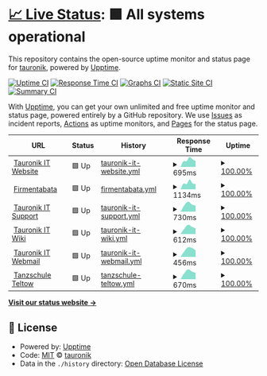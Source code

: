 # [📈 Live Status](https://tauronik.github.io/tauro-upptime): <!--live status--> **🟩 All systems operational**

This repository contains the open-source uptime monitor and status page for [tauronik](https://tauronik.github.io/tauro-upptime), powered by [Upptime](https://github.com/upptime/upptime).

[![Uptime CI](https://github.com/tauronik/tauro-upptime/workflows/Uptime%20CI/badge.svg)](https://github.com/tauronik/tauro-upptime/actions?query=workflow%3A%22Uptime+CI%22)
[![Response Time CI](https://github.com/tauronik/tauro-upptime/workflows/Response%20Time%20CI/badge.svg)](https://github.com/tauronik/tauro-upptime/actions?query=workflow%3A%22Response+Time+CI%22)
[![Graphs CI](https://github.com/tauronik/tauro-upptime/workflows/Graphs%20CI/badge.svg)](https://github.com/tauronik/tauro-upptime/actions?query=workflow%3A%22Graphs+CI%22)
[![Static Site CI](https://github.com/tauronik/tauro-upptime/workflows/Static%20Site%20CI/badge.svg)](https://github.com/tauronik/tauro-upptime/actions?query=workflow%3A%22Static+Site+CI%22)
[![Summary CI](https://github.com/tauronik/tauro-upptime/workflows/Summary%20CI/badge.svg)](https://github.com/tauronik/tauro-upptime/actions?query=workflow%3A%22Summary+CI%22)

With [Upptime](https://upptime.js.org), you can get your own unlimited and free uptime monitor and status page, powered entirely by a GitHub repository. We use [Issues](https://github.com/tauronik/tauro-upptime/issues) as incident reports, [Actions](https://github.com/tauronik/tauro-upptime/actions) as uptime monitors, and [Pages](https://tauronik.github.io/tauro-upptime) for the status page.

<!--start: status pages-->
<!-- This summary is generated by Upptime (https://github.com/upptime/upptime) -->
<!-- Do not edit this manually, your changes will be overwritten -->
<!-- prettier-ignore -->
| URL | Status | History | Response Time | Uptime |
| --- | ------ | ------- | ------------- | ------ |
| <img alt="" src="https://icons.duckduckgo.com/ip3/www.tauronik.de.ico" height="13"> [Tauronik IT Website](https://www.tauronik.de) | 🟩 Up | [tauronik-it-website.yml](https://github.com/tauronik/tauro-upptime/commits/HEAD/history/tauronik-it-website.yml) | <details><summary><img alt="Response time graph" src="./graphs/tauronik-it-website/response-time-week.png" height="20"> 695ms</summary><br><a href="https://tauronik.github.io/tauro-upptime/history/tauronik-it-website"><img alt="Response time 695" src="https://img.shields.io/endpoint?url=https%3A%2F%2Fraw.githubusercontent.com%2Ftauronik%2Ftauro-upptime%2FHEAD%2Fapi%2Ftauronik-it-website%2Fresponse-time.json"></a><br><a href="https://tauronik.github.io/tauro-upptime/history/tauronik-it-website"><img alt="24-hour response time 695" src="https://img.shields.io/endpoint?url=https%3A%2F%2Fraw.githubusercontent.com%2Ftauronik%2Ftauro-upptime%2FHEAD%2Fapi%2Ftauronik-it-website%2Fresponse-time-day.json"></a><br><a href="https://tauronik.github.io/tauro-upptime/history/tauronik-it-website"><img alt="7-day response time 695" src="https://img.shields.io/endpoint?url=https%3A%2F%2Fraw.githubusercontent.com%2Ftauronik%2Ftauro-upptime%2FHEAD%2Fapi%2Ftauronik-it-website%2Fresponse-time-week.json"></a><br><a href="https://tauronik.github.io/tauro-upptime/history/tauronik-it-website"><img alt="30-day response time 695" src="https://img.shields.io/endpoint?url=https%3A%2F%2Fraw.githubusercontent.com%2Ftauronik%2Ftauro-upptime%2FHEAD%2Fapi%2Ftauronik-it-website%2Fresponse-time-month.json"></a><br><a href="https://tauronik.github.io/tauro-upptime/history/tauronik-it-website"><img alt="1-year response time 695" src="https://img.shields.io/endpoint?url=https%3A%2F%2Fraw.githubusercontent.com%2Ftauronik%2Ftauro-upptime%2FHEAD%2Fapi%2Ftauronik-it-website%2Fresponse-time-year.json"></a></details> | <details><summary><a href="https://tauronik.github.io/tauro-upptime/history/tauronik-it-website">100.00%</a></summary><a href="https://tauronik.github.io/tauro-upptime/history/tauronik-it-website"><img alt="All-time uptime 100.00%" src="https://img.shields.io/endpoint?url=https%3A%2F%2Fraw.githubusercontent.com%2Ftauronik%2Ftauro-upptime%2FHEAD%2Fapi%2Ftauronik-it-website%2Fuptime.json"></a><br><a href="https://tauronik.github.io/tauro-upptime/history/tauronik-it-website"><img alt="24-hour uptime 100.00%" src="https://img.shields.io/endpoint?url=https%3A%2F%2Fraw.githubusercontent.com%2Ftauronik%2Ftauro-upptime%2FHEAD%2Fapi%2Ftauronik-it-website%2Fuptime-day.json"></a><br><a href="https://tauronik.github.io/tauro-upptime/history/tauronik-it-website"><img alt="7-day uptime 100.00%" src="https://img.shields.io/endpoint?url=https%3A%2F%2Fraw.githubusercontent.com%2Ftauronik%2Ftauro-upptime%2FHEAD%2Fapi%2Ftauronik-it-website%2Fuptime-week.json"></a><br><a href="https://tauronik.github.io/tauro-upptime/history/tauronik-it-website"><img alt="30-day uptime 100.00%" src="https://img.shields.io/endpoint?url=https%3A%2F%2Fraw.githubusercontent.com%2Ftauronik%2Ftauro-upptime%2FHEAD%2Fapi%2Ftauronik-it-website%2Fuptime-month.json"></a><br><a href="https://tauronik.github.io/tauro-upptime/history/tauronik-it-website"><img alt="1-year uptime 100.00%" src="https://img.shields.io/endpoint?url=https%3A%2F%2Fraw.githubusercontent.com%2Ftauronik%2Ftauro-upptime%2FHEAD%2Fapi%2Ftauronik-it-website%2Fuptime-year.json"></a></details>
| <img alt="" src="https://icons.duckduckgo.com/ip3/firmentabata.de.ico" height="13"> [Firmentabata](https://firmentabata.de) | 🟩 Up | [firmentabata.yml](https://github.com/tauronik/tauro-upptime/commits/HEAD/history/firmentabata.yml) | <details><summary><img alt="Response time graph" src="./graphs/firmentabata/response-time-week.png" height="20"> 1134ms</summary><br><a href="https://tauronik.github.io/tauro-upptime/history/firmentabata"><img alt="Response time 1134" src="https://img.shields.io/endpoint?url=https%3A%2F%2Fraw.githubusercontent.com%2Ftauronik%2Ftauro-upptime%2FHEAD%2Fapi%2Ffirmentabata%2Fresponse-time.json"></a><br><a href="https://tauronik.github.io/tauro-upptime/history/firmentabata"><img alt="24-hour response time 1134" src="https://img.shields.io/endpoint?url=https%3A%2F%2Fraw.githubusercontent.com%2Ftauronik%2Ftauro-upptime%2FHEAD%2Fapi%2Ffirmentabata%2Fresponse-time-day.json"></a><br><a href="https://tauronik.github.io/tauro-upptime/history/firmentabata"><img alt="7-day response time 1134" src="https://img.shields.io/endpoint?url=https%3A%2F%2Fraw.githubusercontent.com%2Ftauronik%2Ftauro-upptime%2FHEAD%2Fapi%2Ffirmentabata%2Fresponse-time-week.json"></a><br><a href="https://tauronik.github.io/tauro-upptime/history/firmentabata"><img alt="30-day response time 1134" src="https://img.shields.io/endpoint?url=https%3A%2F%2Fraw.githubusercontent.com%2Ftauronik%2Ftauro-upptime%2FHEAD%2Fapi%2Ffirmentabata%2Fresponse-time-month.json"></a><br><a href="https://tauronik.github.io/tauro-upptime/history/firmentabata"><img alt="1-year response time 1134" src="https://img.shields.io/endpoint?url=https%3A%2F%2Fraw.githubusercontent.com%2Ftauronik%2Ftauro-upptime%2FHEAD%2Fapi%2Ffirmentabata%2Fresponse-time-year.json"></a></details> | <details><summary><a href="https://tauronik.github.io/tauro-upptime/history/firmentabata">100.00%</a></summary><a href="https://tauronik.github.io/tauro-upptime/history/firmentabata"><img alt="All-time uptime 100.00%" src="https://img.shields.io/endpoint?url=https%3A%2F%2Fraw.githubusercontent.com%2Ftauronik%2Ftauro-upptime%2FHEAD%2Fapi%2Ffirmentabata%2Fuptime.json"></a><br><a href="https://tauronik.github.io/tauro-upptime/history/firmentabata"><img alt="24-hour uptime 100.00%" src="https://img.shields.io/endpoint?url=https%3A%2F%2Fraw.githubusercontent.com%2Ftauronik%2Ftauro-upptime%2FHEAD%2Fapi%2Ffirmentabata%2Fuptime-day.json"></a><br><a href="https://tauronik.github.io/tauro-upptime/history/firmentabata"><img alt="7-day uptime 100.00%" src="https://img.shields.io/endpoint?url=https%3A%2F%2Fraw.githubusercontent.com%2Ftauronik%2Ftauro-upptime%2FHEAD%2Fapi%2Ffirmentabata%2Fuptime-week.json"></a><br><a href="https://tauronik.github.io/tauro-upptime/history/firmentabata"><img alt="30-day uptime 100.00%" src="https://img.shields.io/endpoint?url=https%3A%2F%2Fraw.githubusercontent.com%2Ftauronik%2Ftauro-upptime%2FHEAD%2Fapi%2Ffirmentabata%2Fuptime-month.json"></a><br><a href="https://tauronik.github.io/tauro-upptime/history/firmentabata"><img alt="1-year uptime 100.00%" src="https://img.shields.io/endpoint?url=https%3A%2F%2Fraw.githubusercontent.com%2Ftauronik%2Ftauro-upptime%2FHEAD%2Fapi%2Ffirmentabata%2Fuptime-year.json"></a></details>
| <img alt="" src="https://icons.duckduckgo.com/ip3/support.tauromax.de.ico" height="13"> [Tauronik IT Support](https://support.tauromax.de) | 🟩 Up | [tauronik-it-support.yml](https://github.com/tauronik/tauro-upptime/commits/HEAD/history/tauronik-it-support.yml) | <details><summary><img alt="Response time graph" src="./graphs/tauronik-it-support/response-time-week.png" height="20"> 730ms</summary><br><a href="https://tauronik.github.io/tauro-upptime/history/tauronik-it-support"><img alt="Response time 730" src="https://img.shields.io/endpoint?url=https%3A%2F%2Fraw.githubusercontent.com%2Ftauronik%2Ftauro-upptime%2FHEAD%2Fapi%2Ftauronik-it-support%2Fresponse-time.json"></a><br><a href="https://tauronik.github.io/tauro-upptime/history/tauronik-it-support"><img alt="24-hour response time 730" src="https://img.shields.io/endpoint?url=https%3A%2F%2Fraw.githubusercontent.com%2Ftauronik%2Ftauro-upptime%2FHEAD%2Fapi%2Ftauronik-it-support%2Fresponse-time-day.json"></a><br><a href="https://tauronik.github.io/tauro-upptime/history/tauronik-it-support"><img alt="7-day response time 730" src="https://img.shields.io/endpoint?url=https%3A%2F%2Fraw.githubusercontent.com%2Ftauronik%2Ftauro-upptime%2FHEAD%2Fapi%2Ftauronik-it-support%2Fresponse-time-week.json"></a><br><a href="https://tauronik.github.io/tauro-upptime/history/tauronik-it-support"><img alt="30-day response time 730" src="https://img.shields.io/endpoint?url=https%3A%2F%2Fraw.githubusercontent.com%2Ftauronik%2Ftauro-upptime%2FHEAD%2Fapi%2Ftauronik-it-support%2Fresponse-time-month.json"></a><br><a href="https://tauronik.github.io/tauro-upptime/history/tauronik-it-support"><img alt="1-year response time 730" src="https://img.shields.io/endpoint?url=https%3A%2F%2Fraw.githubusercontent.com%2Ftauronik%2Ftauro-upptime%2FHEAD%2Fapi%2Ftauronik-it-support%2Fresponse-time-year.json"></a></details> | <details><summary><a href="https://tauronik.github.io/tauro-upptime/history/tauronik-it-support">100.00%</a></summary><a href="https://tauronik.github.io/tauro-upptime/history/tauronik-it-support"><img alt="All-time uptime 100.00%" src="https://img.shields.io/endpoint?url=https%3A%2F%2Fraw.githubusercontent.com%2Ftauronik%2Ftauro-upptime%2FHEAD%2Fapi%2Ftauronik-it-support%2Fuptime.json"></a><br><a href="https://tauronik.github.io/tauro-upptime/history/tauronik-it-support"><img alt="24-hour uptime 100.00%" src="https://img.shields.io/endpoint?url=https%3A%2F%2Fraw.githubusercontent.com%2Ftauronik%2Ftauro-upptime%2FHEAD%2Fapi%2Ftauronik-it-support%2Fuptime-day.json"></a><br><a href="https://tauronik.github.io/tauro-upptime/history/tauronik-it-support"><img alt="7-day uptime 100.00%" src="https://img.shields.io/endpoint?url=https%3A%2F%2Fraw.githubusercontent.com%2Ftauronik%2Ftauro-upptime%2FHEAD%2Fapi%2Ftauronik-it-support%2Fuptime-week.json"></a><br><a href="https://tauronik.github.io/tauro-upptime/history/tauronik-it-support"><img alt="30-day uptime 100.00%" src="https://img.shields.io/endpoint?url=https%3A%2F%2Fraw.githubusercontent.com%2Ftauronik%2Ftauro-upptime%2FHEAD%2Fapi%2Ftauronik-it-support%2Fuptime-month.json"></a><br><a href="https://tauronik.github.io/tauro-upptime/history/tauronik-it-support"><img alt="1-year uptime 100.00%" src="https://img.shields.io/endpoint?url=https%3A%2F%2Fraw.githubusercontent.com%2Ftauronik%2Ftauro-upptime%2FHEAD%2Fapi%2Ftauronik-it-support%2Fuptime-year.json"></a></details>
| <img alt="" src="https://icons.duckduckgo.com/ip3/wiki.tauronik.de.ico" height="13"> [Tauronik IT Wiki](https://wiki.tauronik.de) | 🟩 Up | [tauronik-it-wiki.yml](https://github.com/tauronik/tauro-upptime/commits/HEAD/history/tauronik-it-wiki.yml) | <details><summary><img alt="Response time graph" src="./graphs/tauronik-it-wiki/response-time-week.png" height="20"> 612ms</summary><br><a href="https://tauronik.github.io/tauro-upptime/history/tauronik-it-wiki"><img alt="Response time 612" src="https://img.shields.io/endpoint?url=https%3A%2F%2Fraw.githubusercontent.com%2Ftauronik%2Ftauro-upptime%2FHEAD%2Fapi%2Ftauronik-it-wiki%2Fresponse-time.json"></a><br><a href="https://tauronik.github.io/tauro-upptime/history/tauronik-it-wiki"><img alt="24-hour response time 612" src="https://img.shields.io/endpoint?url=https%3A%2F%2Fraw.githubusercontent.com%2Ftauronik%2Ftauro-upptime%2FHEAD%2Fapi%2Ftauronik-it-wiki%2Fresponse-time-day.json"></a><br><a href="https://tauronik.github.io/tauro-upptime/history/tauronik-it-wiki"><img alt="7-day response time 612" src="https://img.shields.io/endpoint?url=https%3A%2F%2Fraw.githubusercontent.com%2Ftauronik%2Ftauro-upptime%2FHEAD%2Fapi%2Ftauronik-it-wiki%2Fresponse-time-week.json"></a><br><a href="https://tauronik.github.io/tauro-upptime/history/tauronik-it-wiki"><img alt="30-day response time 612" src="https://img.shields.io/endpoint?url=https%3A%2F%2Fraw.githubusercontent.com%2Ftauronik%2Ftauro-upptime%2FHEAD%2Fapi%2Ftauronik-it-wiki%2Fresponse-time-month.json"></a><br><a href="https://tauronik.github.io/tauro-upptime/history/tauronik-it-wiki"><img alt="1-year response time 612" src="https://img.shields.io/endpoint?url=https%3A%2F%2Fraw.githubusercontent.com%2Ftauronik%2Ftauro-upptime%2FHEAD%2Fapi%2Ftauronik-it-wiki%2Fresponse-time-year.json"></a></details> | <details><summary><a href="https://tauronik.github.io/tauro-upptime/history/tauronik-it-wiki">100.00%</a></summary><a href="https://tauronik.github.io/tauro-upptime/history/tauronik-it-wiki"><img alt="All-time uptime 100.00%" src="https://img.shields.io/endpoint?url=https%3A%2F%2Fraw.githubusercontent.com%2Ftauronik%2Ftauro-upptime%2FHEAD%2Fapi%2Ftauronik-it-wiki%2Fuptime.json"></a><br><a href="https://tauronik.github.io/tauro-upptime/history/tauronik-it-wiki"><img alt="24-hour uptime 100.00%" src="https://img.shields.io/endpoint?url=https%3A%2F%2Fraw.githubusercontent.com%2Ftauronik%2Ftauro-upptime%2FHEAD%2Fapi%2Ftauronik-it-wiki%2Fuptime-day.json"></a><br><a href="https://tauronik.github.io/tauro-upptime/history/tauronik-it-wiki"><img alt="7-day uptime 100.00%" src="https://img.shields.io/endpoint?url=https%3A%2F%2Fraw.githubusercontent.com%2Ftauronik%2Ftauro-upptime%2FHEAD%2Fapi%2Ftauronik-it-wiki%2Fuptime-week.json"></a><br><a href="https://tauronik.github.io/tauro-upptime/history/tauronik-it-wiki"><img alt="30-day uptime 100.00%" src="https://img.shields.io/endpoint?url=https%3A%2F%2Fraw.githubusercontent.com%2Ftauronik%2Ftauro-upptime%2FHEAD%2Fapi%2Ftauronik-it-wiki%2Fuptime-month.json"></a><br><a href="https://tauronik.github.io/tauro-upptime/history/tauronik-it-wiki"><img alt="1-year uptime 100.00%" src="https://img.shields.io/endpoint?url=https%3A%2F%2Fraw.githubusercontent.com%2Ftauronik%2Ftauro-upptime%2FHEAD%2Fapi%2Ftauronik-it-wiki%2Fuptime-year.json"></a></details>
| <img alt="" src="https://icons.duckduckgo.com/ip3/webmail.tauronik.de.ico" height="13"> [Tauronik IT Webmail](https://webmail.tauronik.de) | 🟩 Up | [tauronik-it-webmail.yml](https://github.com/tauronik/tauro-upptime/commits/HEAD/history/tauronik-it-webmail.yml) | <details><summary><img alt="Response time graph" src="./graphs/tauronik-it-webmail/response-time-week.png" height="20"> 456ms</summary><br><a href="https://tauronik.github.io/tauro-upptime/history/tauronik-it-webmail"><img alt="Response time 456" src="https://img.shields.io/endpoint?url=https%3A%2F%2Fraw.githubusercontent.com%2Ftauronik%2Ftauro-upptime%2FHEAD%2Fapi%2Ftauronik-it-webmail%2Fresponse-time.json"></a><br><a href="https://tauronik.github.io/tauro-upptime/history/tauronik-it-webmail"><img alt="24-hour response time 456" src="https://img.shields.io/endpoint?url=https%3A%2F%2Fraw.githubusercontent.com%2Ftauronik%2Ftauro-upptime%2FHEAD%2Fapi%2Ftauronik-it-webmail%2Fresponse-time-day.json"></a><br><a href="https://tauronik.github.io/tauro-upptime/history/tauronik-it-webmail"><img alt="7-day response time 456" src="https://img.shields.io/endpoint?url=https%3A%2F%2Fraw.githubusercontent.com%2Ftauronik%2Ftauro-upptime%2FHEAD%2Fapi%2Ftauronik-it-webmail%2Fresponse-time-week.json"></a><br><a href="https://tauronik.github.io/tauro-upptime/history/tauronik-it-webmail"><img alt="30-day response time 456" src="https://img.shields.io/endpoint?url=https%3A%2F%2Fraw.githubusercontent.com%2Ftauronik%2Ftauro-upptime%2FHEAD%2Fapi%2Ftauronik-it-webmail%2Fresponse-time-month.json"></a><br><a href="https://tauronik.github.io/tauro-upptime/history/tauronik-it-webmail"><img alt="1-year response time 456" src="https://img.shields.io/endpoint?url=https%3A%2F%2Fraw.githubusercontent.com%2Ftauronik%2Ftauro-upptime%2FHEAD%2Fapi%2Ftauronik-it-webmail%2Fresponse-time-year.json"></a></details> | <details><summary><a href="https://tauronik.github.io/tauro-upptime/history/tauronik-it-webmail">100.00%</a></summary><a href="https://tauronik.github.io/tauro-upptime/history/tauronik-it-webmail"><img alt="All-time uptime 100.00%" src="https://img.shields.io/endpoint?url=https%3A%2F%2Fraw.githubusercontent.com%2Ftauronik%2Ftauro-upptime%2FHEAD%2Fapi%2Ftauronik-it-webmail%2Fuptime.json"></a><br><a href="https://tauronik.github.io/tauro-upptime/history/tauronik-it-webmail"><img alt="24-hour uptime 100.00%" src="https://img.shields.io/endpoint?url=https%3A%2F%2Fraw.githubusercontent.com%2Ftauronik%2Ftauro-upptime%2FHEAD%2Fapi%2Ftauronik-it-webmail%2Fuptime-day.json"></a><br><a href="https://tauronik.github.io/tauro-upptime/history/tauronik-it-webmail"><img alt="7-day uptime 100.00%" src="https://img.shields.io/endpoint?url=https%3A%2F%2Fraw.githubusercontent.com%2Ftauronik%2Ftauro-upptime%2FHEAD%2Fapi%2Ftauronik-it-webmail%2Fuptime-week.json"></a><br><a href="https://tauronik.github.io/tauro-upptime/history/tauronik-it-webmail"><img alt="30-day uptime 100.00%" src="https://img.shields.io/endpoint?url=https%3A%2F%2Fraw.githubusercontent.com%2Ftauronik%2Ftauro-upptime%2FHEAD%2Fapi%2Ftauronik-it-webmail%2Fuptime-month.json"></a><br><a href="https://tauronik.github.io/tauro-upptime/history/tauronik-it-webmail"><img alt="1-year uptime 100.00%" src="https://img.shields.io/endpoint?url=https%3A%2F%2Fraw.githubusercontent.com%2Ftauronik%2Ftauro-upptime%2FHEAD%2Fapi%2Ftauronik-it-webmail%2Fuptime-year.json"></a></details>
| <img alt="" src="https://icons.duckduckgo.com/ip3/www.tanzschule-teltow.de.ico" height="13"> [Tanzschule Teltow](https://www.tanzschule-teltow.de) | 🟩 Up | [tanzschule-teltow.yml](https://github.com/tauronik/tauro-upptime/commits/HEAD/history/tanzschule-teltow.yml) | <details><summary><img alt="Response time graph" src="./graphs/tanzschule-teltow/response-time-week.png" height="20"> 670ms</summary><br><a href="https://tauronik.github.io/tauro-upptime/history/tanzschule-teltow"><img alt="Response time 670" src="https://img.shields.io/endpoint?url=https%3A%2F%2Fraw.githubusercontent.com%2Ftauronik%2Ftauro-upptime%2FHEAD%2Fapi%2Ftanzschule-teltow%2Fresponse-time.json"></a><br><a href="https://tauronik.github.io/tauro-upptime/history/tanzschule-teltow"><img alt="24-hour response time 670" src="https://img.shields.io/endpoint?url=https%3A%2F%2Fraw.githubusercontent.com%2Ftauronik%2Ftauro-upptime%2FHEAD%2Fapi%2Ftanzschule-teltow%2Fresponse-time-day.json"></a><br><a href="https://tauronik.github.io/tauro-upptime/history/tanzschule-teltow"><img alt="7-day response time 670" src="https://img.shields.io/endpoint?url=https%3A%2F%2Fraw.githubusercontent.com%2Ftauronik%2Ftauro-upptime%2FHEAD%2Fapi%2Ftanzschule-teltow%2Fresponse-time-week.json"></a><br><a href="https://tauronik.github.io/tauro-upptime/history/tanzschule-teltow"><img alt="30-day response time 670" src="https://img.shields.io/endpoint?url=https%3A%2F%2Fraw.githubusercontent.com%2Ftauronik%2Ftauro-upptime%2FHEAD%2Fapi%2Ftanzschule-teltow%2Fresponse-time-month.json"></a><br><a href="https://tauronik.github.io/tauro-upptime/history/tanzschule-teltow"><img alt="1-year response time 670" src="https://img.shields.io/endpoint?url=https%3A%2F%2Fraw.githubusercontent.com%2Ftauronik%2Ftauro-upptime%2FHEAD%2Fapi%2Ftanzschule-teltow%2Fresponse-time-year.json"></a></details> | <details><summary><a href="https://tauronik.github.io/tauro-upptime/history/tanzschule-teltow">100.00%</a></summary><a href="https://tauronik.github.io/tauro-upptime/history/tanzschule-teltow"><img alt="All-time uptime 100.00%" src="https://img.shields.io/endpoint?url=https%3A%2F%2Fraw.githubusercontent.com%2Ftauronik%2Ftauro-upptime%2FHEAD%2Fapi%2Ftanzschule-teltow%2Fuptime.json"></a><br><a href="https://tauronik.github.io/tauro-upptime/history/tanzschule-teltow"><img alt="24-hour uptime 100.00%" src="https://img.shields.io/endpoint?url=https%3A%2F%2Fraw.githubusercontent.com%2Ftauronik%2Ftauro-upptime%2FHEAD%2Fapi%2Ftanzschule-teltow%2Fuptime-day.json"></a><br><a href="https://tauronik.github.io/tauro-upptime/history/tanzschule-teltow"><img alt="7-day uptime 100.00%" src="https://img.shields.io/endpoint?url=https%3A%2F%2Fraw.githubusercontent.com%2Ftauronik%2Ftauro-upptime%2FHEAD%2Fapi%2Ftanzschule-teltow%2Fuptime-week.json"></a><br><a href="https://tauronik.github.io/tauro-upptime/history/tanzschule-teltow"><img alt="30-day uptime 100.00%" src="https://img.shields.io/endpoint?url=https%3A%2F%2Fraw.githubusercontent.com%2Ftauronik%2Ftauro-upptime%2FHEAD%2Fapi%2Ftanzschule-teltow%2Fuptime-month.json"></a><br><a href="https://tauronik.github.io/tauro-upptime/history/tanzschule-teltow"><img alt="1-year uptime 100.00%" src="https://img.shields.io/endpoint?url=https%3A%2F%2Fraw.githubusercontent.com%2Ftauronik%2Ftauro-upptime%2FHEAD%2Fapi%2Ftanzschule-teltow%2Fuptime-year.json"></a></details>

<!--end: status pages-->

[**Visit our status website →**](https://tauronik.github.io/tauro-upptime)

## 📄 License

- Powered by: [Upptime](https://github.com/upptime/upptime)
- Code: [MIT](./LICENSE) © [tauronik](https://tauronik.github.io/tauro-upptime)
- Data in the `./history` directory: [Open Database License](https://opendatacommons.org/licenses/odbl/1-0/)
